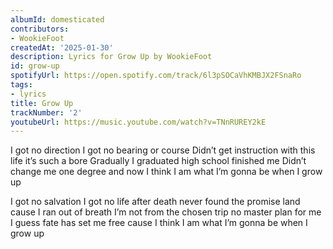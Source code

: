 ```yaml
---
albumId: domesticated
contributors:
- WookieFoot
createdAt: '2025-01-30'
description: Lyrics for Grow Up by WookieFoot
id: grow-up
spotifyUrl: https://open.spotify.com/track/6l3pSOCaVhKMBJX2FSnaRo
tags:
- lyrics
title: Grow Up
trackNumber: '2'
youtubeUrl: https://music.youtube.com/watch?v=TNnRUREY2kE
---
```


I got no direction I got no bearing or course
Didn’t get instruction with this life it’s such a bore
Gradually I graduated high school finished me
Didn’t change me one degree and now
I think I am what I’m gonna be
when I grow up

I got no salvation I got no life after death
never found the promise land cause I ran out of breath
I’m not from the chosen trip no master plan for me
I guess fate has set me free cause
I think I am what I’m gonna be
when I grow up